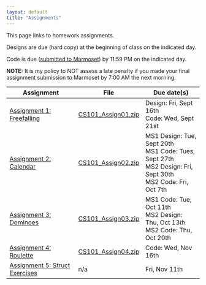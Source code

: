 ```yaml
---
layout: default
title: "Assignments"
---
```


This page links to homework assignments.

Designs are due (hard copy) at the beginning of class on the indicated day.

Code is due (<a href="../submitting.html">submitted to Marmoset</a>) by 11:59 PM on the indicated day.

**NOTE:** It is my policy to NOT assess a late penalty if you made your final assignment submission to Marmoset by 7:00 AM the next morning.

Assignment | File | Due date(s)
---------- | ---- | -----------
[Assignment 1: Freefalling](assign01.html) | [CS101\_Assign01.zip](CS101_Assign01.zip) | Design: Fri, Sept 16th<br>Code: Wed, Sept 21st
[Assignment 2: Calendar](assign02.html) | [CS101\_Assign02.zip](CS101_Assign02.zip) | MS1 Design: Tue, Sept 20th<br>MS1 Code: Tues, Sept 27th<br>MS2 Design: Fri, Sept 30th<br>MS2 Code: Fri, Oct 7th
[Assignment 3: Dominoes](assign03.html) | [CS101\_Assign03.zip](CS101_Assign03.zip) | MS1 Code: Tue, Oct 11th<br>MS2 Design: Thu, Oct 13th<br>MS2 Code: Thu, Oct 20th
[Assignment 4: Roulette](assign04.html) | [CS101\_Assign04.zip](CS101_Assign04.zip) | Code: Wed, Nov 16th
[Assignment 5: Struct Exercises](assign05.html) | n/a | Fri, Nov 11th



<!--

[Assignment 6: Chomp! Chomp! Chomp!](assign06.html) | [CS101\_Assign06.zip](CS101_Assign06.zip) | MS1 Code: Tues, Nov 26th<br>MS2 Code: Sun, Dec 8th
-->

<!-- vim:set wrap: ­-->
<!-- vim:set linebreak: -->
<!-- vim:set nolist: -->
